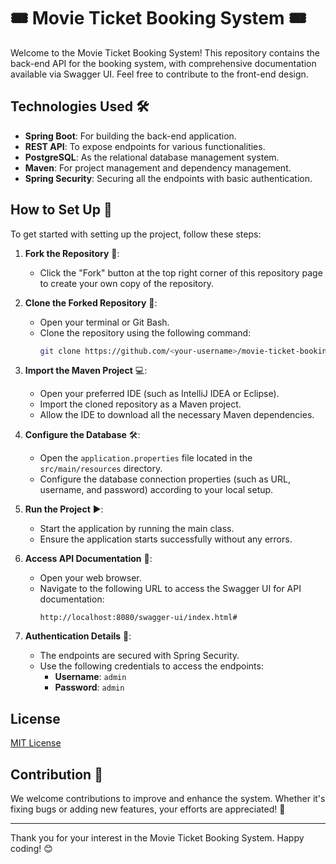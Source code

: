 # 🎟️ Movie Ticket Booking System 🎟️

Welcome to the Movie Ticket Booking System! This repository contains the back-end API for the booking system, with comprehensive documentation available via Swagger UI. Feel free to contribute to the front-end design.

## Technologies Used 🛠️

- **Spring Boot**: For building the back-end application.
- **REST API**: To expose endpoints for various functionalities.
- **PostgreSQL**: As the relational database management system.
- **Maven**: For project management and dependency management.
- **Spring Security**: Securing all the endpoints with basic authentication.

## How to Set Up 🚀

To get started with setting up the project, follow these steps:

1. **Fork the Repository** 🍴:
   - Click the "Fork" button at the top right corner of this repository page to create your own copy of the repository.

2. **Clone the Forked Repository** 📂:
   - Open your terminal or Git Bash.
   - Clone the repository using the following command:
     ```bash
     git clone https://github.com/<your-username>/movie-ticket-booking-system.git
     ```

3. **Import the Maven Project** 💻:
   - Open your preferred IDE (such as IntelliJ IDEA or Eclipse).
   - Import the cloned repository as a Maven project.
   - Allow the IDE to download all the necessary Maven dependencies.

4. **Configure the Database** 🛠️:
   - Open the `application.properties` file located in the `src/main/resources` directory.
   - Configure the database connection properties (such as URL, username, and password) according to your local setup.

5. **Run the Project** ▶️:
   - Start the application by running the main class.
   - Ensure the application starts successfully without any errors.

6. **Access API Documentation** 📖:
   - Open your web browser.
   - Navigate to the following URL to access the Swagger UI for API documentation:
     ```
     http://localhost:8080/swagger-ui/index.html#
     ```

7. **Authentication Details** 🔑:
   - The endpoints are secured with Spring Security.
   - Use the following credentials to access the endpoints:
     - **Username**: `admin`
     - **Password**: `admin`

## License
[MIT License](LICENSE)

## Contribution 🤝

We welcome contributions to improve and enhance the system. Whether it's fixing bugs or adding new features, your efforts are appreciated! 🎉

---

Thank you for your interest in the Movie Ticket Booking System. Happy coding! 😊

